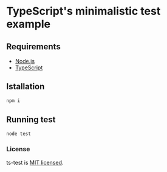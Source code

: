 # TypeScript's minimalistic test example

## Requirements

* [Node.js](https://nodejs.org/en/download/package-manager/)
* [TypeScript](https://www.typescriptlang.org/)

## Istallation

```sh
npm i
```

## Running test

```sh
node test
```

### License

ts-test is [MIT licensed](./LICENSE).
